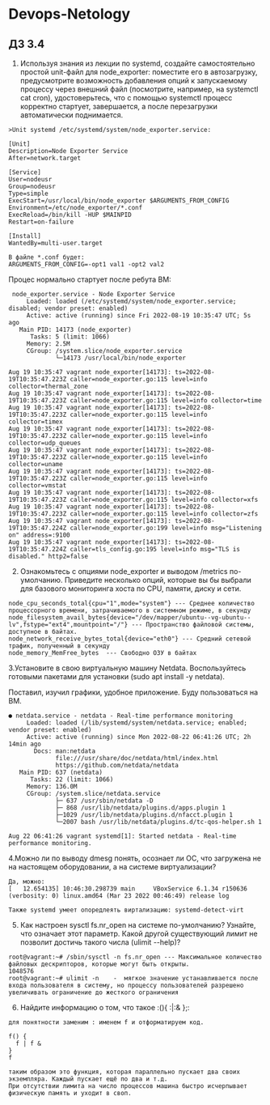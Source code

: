 # Devops-Netology


## ДЗ 3.4

1. Используя знания из лекции по systemd, создайте самостоятельно простой unit-файл для node_exporter:
поместите его в автозагрузку,
предусмотрите возможность добавления опций к запускаемому процессу через внешний файл (посмотрите, например, на systemctl cat cron),
удостоверьтесь, что с помощью systemctl процесс корректно стартует, завершается, а после перезагрузки автоматически поднимается.

```
>Unit systemd /etc/systemd/system/node_exporter.service:

[Unit]
Description=Node Exporter Service
After=network.target

[Service]
User=nodeusr
Group=nodeusr
Type=simple
ExecStart=/usr/local/bin/node_exporter $ARGUMENTS_FROM_CONFIG
Environment=/etc/node_exporter/*.conf
ExecReload=/bin/kill -HUP $MAINPID
Restart=on-failure

[Install]
WantedBy=multi-user.target
```
```
В файле *.conf будет:
ARGUMENTS_FROM_CONFIG=-opt1 val1 -opt2 val2
```

Процес нормально стартует после ребута ВМ:
``` 
 node_exporter.service - Node Exporter Service
     Loaded: loaded (/etc/systemd/system/node_exporter.service; disabled; vendor preset: enabled)
     Active: active (running) since Fri 2022-08-19 10:35:47 UTC; 5s ago
   Main PID: 14173 (node_exporter)
      Tasks: 5 (limit: 1066)
     Memory: 2.5M
     CGroup: /system.slice/node_exporter.service
             └─14173 /usr/local/bin/node_exporter

Aug 19 10:35:47 vagrant node_exporter[14173]: ts=2022-08-19T10:35:47.223Z caller=node_exporter.go:115 level=info collector=thermal_zone
Aug 19 10:35:47 vagrant node_exporter[14173]: ts=2022-08-19T10:35:47.223Z caller=node_exporter.go:115 level=info collector=time
Aug 19 10:35:47 vagrant node_exporter[14173]: ts=2022-08-19T10:35:47.223Z caller=node_exporter.go:115 level=info collector=timex
Aug 19 10:35:47 vagrant node_exporter[14173]: ts=2022-08-19T10:35:47.223Z caller=node_exporter.go:115 level=info collector=udp_queues
Aug 19 10:35:47 vagrant node_exporter[14173]: ts=2022-08-19T10:35:47.223Z caller=node_exporter.go:115 level=info collector=uname
Aug 19 10:35:47 vagrant node_exporter[14173]: ts=2022-08-19T10:35:47.223Z caller=node_exporter.go:115 level=info collector=vmstat
Aug 19 10:35:47 vagrant node_exporter[14173]: ts=2022-08-19T10:35:47.223Z caller=node_exporter.go:115 level=info collector=xfs
Aug 19 10:35:47 vagrant node_exporter[14173]: ts=2022-08-19T10:35:47.223Z caller=node_exporter.go:115 level=info collector=zfs
Aug 19 10:35:47 vagrant node_exporter[14173]: ts=2022-08-19T10:35:47.224Z caller=node_exporter.go:199 level=info msg="Listening on" address=:9100
Aug 19 10:35:47 vagrant node_exporter[14173]: ts=2022-08-19T10:35:47.224Z caller=tls_config.go:195 level=info msg="TLS is disabled." http2=false
```
2. Ознакомьтесь с опциями node_exporter и выводом /metrics по-умолчанию. Приведите несколько опций, которые вы бы выбрали для базового мониторинга хоста по CPU, памяти, диску и сети.
```
node_cpu_seconds_total{cpu="1",mode="system"} --- Среднее количество процессорного времени, затрачиваемого в системном режиме, в секунду
node_filesystem_avail_bytes{device="/dev/mapper/ubuntu--vg-ubuntu--lv",fstype="ext4",mountpoint="/"} --- Пространство файловой системы, доступное в байтах.
node_network_receive_bytes_total{device="eth0"} --- Средний сетевой трафик, полученный в секунду
node_memory_MemFree_bytes  --- Свободно ОЗУ в байтах
```

3.Установите в свою виртуальную машину Netdata. Воспользуйтесь готовыми пакетами для установки (sudo apt install -y netdata).

Поставил, изучил графики, удобное приложение. Буду пользоваться на ВМ.
```
● netdata.service - netdata - Real-time performance monitoring
     Loaded: loaded (/lib/systemd/system/netdata.service; enabled; vendor preset: enabled)
     Active: active (running) since Mon 2022-08-22 06:41:26 UTC; 2h 14min ago
       Docs: man:netdata
             file:///usr/share/doc/netdata/html/index.html
             https://github.com/netdata/netdata
   Main PID: 637 (netdata)
      Tasks: 22 (limit: 1066)
     Memory: 136.0M
     CGroup: /system.slice/netdata.service
             ├─ 637 /usr/sbin/netdata -D
             ├─ 868 /usr/lib/netdata/plugins.d/apps.plugin 1
             ├─1029 /usr/lib/netdata/plugins.d/nfacct.plugin 1
             └─2007 bash /usr/lib/netdata/plugins.d/tc-qos-helper.sh 1

Aug 22 06:41:26 vagrant systemd[1]: Started netdata - Real-time performance monitoring.

```

4.Можно ли по выводу dmesg понять, осознает ли ОС, что загружена не на настоящем оборудовании, а на системе виртуализации?
```
Да, можно:
[   12.654135] 10:46:30.298739 main     VBoxService 6.1.34 r150636 (verbosity: 0) linux.amd64 (Mar 23 2022 00:46:49) release log

Также systemd умеет опоредлеять виртализацию: systemd-detect-virt
```

5. Как настроен sysctl fs.nr_open на системе по-умолчанию? Узнайте, что означает этот параметр. Какой другой существующий лимит не позволит достичь такого числа (ulimit --help)?
```
root@vagrant:~# /sbin/sysctl -n fs.nr_open --- Максимальное количество файловых дескрипторов, которые могут быть открыты.
1048576
root@vagrant:~# ulimit -n    -  мягкое значение устанавливается после входа пользователя в систему, но процессу пользователей разрешено увеличивать ограничение до жесткого ограничения
```

6. Найдите информацию о том, что такое :(){ :|:& };:
```
для понятности заменим : именем f и отформатируем код.

f() {
  f | f &
}
f

таким образом это функция, которая параллельно пускает два своих экземпляра. Каждый пускает ещё по два и т.д. 
При отсутствии лимита на число процессов машина быстро исчерпывает физическую память и уходит в своп.
```

